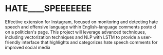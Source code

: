 # HATE____SPEEEEEEE
Effective extension for Instagram, focused on monitoring and detecting hate speech and offensive language within English-language comments poste  d on a politician's page. This project will leverage advanced techniques, including vectorization techniques and NLP with LSTM to provide a user-friendly interface that highlights and categorizes hate speech comments for improved social media 
